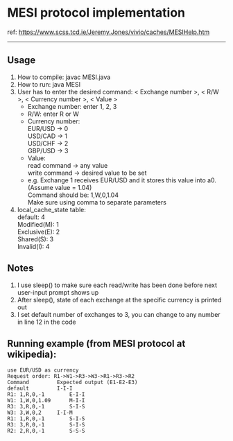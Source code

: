 # MESI protocol implementation
ref: https://www.scss.tcd.ie/Jeremy.Jones/vivio/caches/MESIHelp.htm
***
## Usage
1. How to compile: javac MESI.java
2. How to run: java MESI
3. User has to enter the desired command: < Exchange number >, < R/W >, < Currency number >, < Value >  
	* Exchange number: enter 1, 2, 3
	* R/W: enter R or W
	* Currency number:  
			EUR/USD -> 0  
			USD/CAD -> 1  
			USD/CHF -> 2  
			GBP/USD -> 3  
	* Value:  
			read command -> any value  
			write command -> desired value to be set
	* e.g. Exchange 1 receives EUR/USD and it stores this value into a0. (Assume value = 1.04)  
		Command should be: 1,W,0,1.04  
		Make sure using comma to separate parameters
4. local_cache_state table:  
		default: 4  
		Modified(M): 1  
		Exclusive(E): 2  
		Shared(S): 3  
		Invalid(I): 4  

## Notes
1. I use sleep() to make sure each read/write has been done before next user-input prompt shows up
2. After sleep(), state of each exchange at the specific currency is printed out
3. I set default number of exchanges to 3, you can change to any number in line 12 in the code  

## Running example (from MESI protocol at wikipedia):
	use EUR/USD as currency
	Request order: R1->W1->R3->W3->R1->R3->R2
	Command 		Expected output (E1-E2-E3)
	default			I-I-I
	R1: 1,R,0,-1		E-I-I
	W1: 1,W,0,1.09		M-I-I
	R3: 3,R,0,-1		S-I-S
	W3: 3,W,0,2		I-I-M
	R1: 1,R,0,-1		S-I-S
	R3: 3,R,0,-1		S-I-S
	R2: 2,R,0,-1		S-S-S
	

